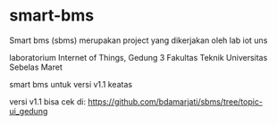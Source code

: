 # smart-bms
Smart bms (sbms) merupakan project yang dikerjakan oleh lab iot uns <p>
laboratorium Internet of Things, Gedung 3 Fakultas Teknik Universitas Sebelas Maret<p>
smart bms untuk versi v1.1 keatas <p>
versi v1.1 bisa cek di:
https://github.com/bdamarjati/sbms/tree/topic-ui_gedung
